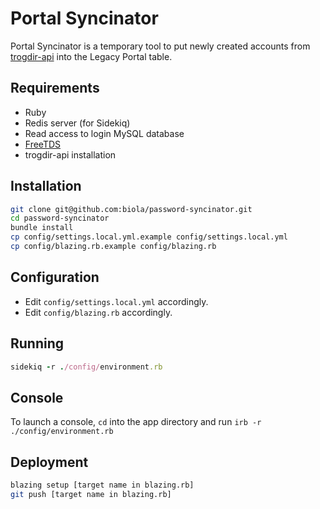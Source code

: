 Portal Syncinator
=================

Portal Syncinator is a temporary tool to put newly created accounts from [trogdir-api](https://github.com/biola/trogdir-api) into the Legacy Portal table.

Requirements
------------
- Ruby
- Redis server (for Sidekiq)
- Read access to login MySQL database
- [FreeTDS](http://www.freetds.org/)
- trogdir-api installation

Installation
------------
```bash
git clone git@github.com:biola/password-syncinator.git
cd password-syncinator
bundle install
cp config/settings.local.yml.example config/settings.local.yml
cp config/blazing.rb.example config/blazing.rb
```

Configuration
-------------
- Edit `config/settings.local.yml` accordingly.
- Edit `config/blazing.rb` accordingly.

Running
-------

```ruby
sidekiq -r ./config/environment.rb
```

Console
-------
To launch a console, `cd` into the app directory and run `irb -r ./config/environment.rb`

Deployment
----------
```bash
blazing setup [target name in blazing.rb]
git push [target name in blazing.rb]
```
